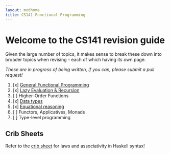 ```yaml
---
layout: modhome
title: CS141 Functional Programming
---
```


# Welcome to the CS141 revision guide

Given the large number of topics, it makes sense to break these down into broader topics when revising - each of which having its own page.

*These are in progress of being written, if you can, please submit a pull request!*

1. [x] [General Functional Programming](part1)
2. [x] [Lazy Evaluation & Recursion](part2)
3. [ ] Higher-Order Functions
4. [x] [Data types](datatypes)
5. [x] [Equational reasoning](equationalReasoning)
6. [ ] Functors, Applicatives, Monads
7. [ ] Type-level programming

## Crib Sheets

Refer to the [crib sheet](cribsheet) for laws and associativity in Haskell syntax!
